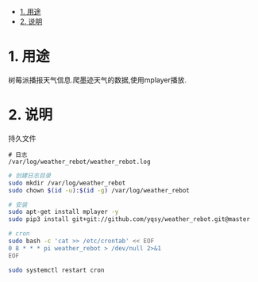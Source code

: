 
<!-- TOC -->

- [1. 用途](#1-用途)
- [2. 说明](#2-说明)

<!-- /TOC -->

<a id="markdown-1-用途" name="1-用途"></a>
# 1. 用途

树莓派播报天气信息.爬墨迹天气的数据,使用mplayer播放.

<a id="markdown-2-说明" name="2-说明"></a>
# 2. 说明

持久文件
```
# 日志
/var/log/weather_rebot/weather_rebot.log

```


```bash
# 创建日志目录
sudo mkdir /var/log/weather_rebot
sudo chown $(id -u):$(id -g) /var/log/weather_rebot

# 安装
sudo apt-get install mplayer -y
sudo pip3 install git+git://github.com/yqsy/weather_rebot.git@master

# cron
sudo bash -c 'cat >> /etc/crontab' << EOF
0 8 * * * pi weather_rebot > /dev/null 2>&1
EOF

sudo systemctl restart cron
```
